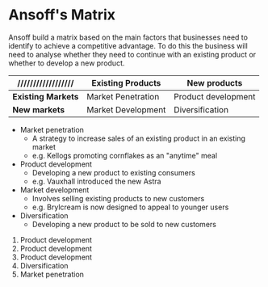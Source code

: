 # Ansoff's Matrix

Ansoff build a matrix based on the main factors that businesses need to identify
to achieve a competitive advantage. To do this the business will need to analyse
whether they need to continue with an existing product or whether to
develop a new product.

//////////////////   | Existing Products  | New products
-------------------- | ------------------ | -------------------
__Existing Markets__ | Market Penetration | Product development
__New markets__      | Market Development | Diversification

* Market penetration
  - A strategy to increase sales of an existing product in an existing market
  - e.g. Kellogs promoting cornflakes as an "anytime" meal
* Product development
  - Developing a new product to existing consumers
  - e.g. Vauxhall introduced the new Astra
* Market development
  - Involves selling existing products to new customers
  - e.g. Brylcream is now designed to appeal to younger users
* Diversification
  * Developing a new product to be sold to new customers

1. Product development
2. Product development
3. Product development
4. Diversification
5. Market penetration

